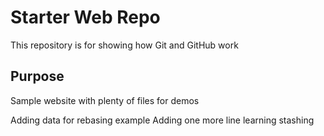 # Starter Web Repo

This repository is for showing how Git and GitHub work

## Purpose

Sample website with plenty of files for demos

Adding data for rebasing example
Adding one more line
learning stashing


